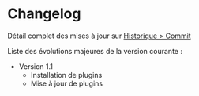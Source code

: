 # Changelog

Détail complet des mises à jour sur [Historique > Commit](https://limad.github.io/plugin-naEnergie)

Liste des évolutions majeures de la version courante :

* Version 1.1
  * Installation de plugins
  * Mise à jour de plugins
